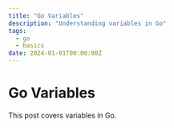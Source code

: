 ```yaml
---
title: "Go Variables"
description: "Understanding variables in Go"
tags:
  - go
  - basics
date: 2024-01-01T00:00:00Z
---
```


# Go Variables

This post covers variables in Go.
